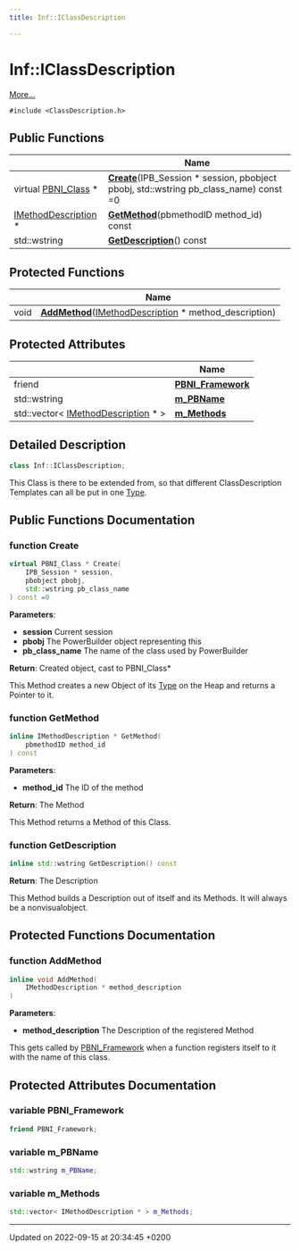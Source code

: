 ```yaml
---
title: Inf::IClassDescription

---
```


# Inf::IClassDescription



 [More...](#detailed-description)


`#include <ClassDescription.h>`

## Public Functions

|                | Name           |
| -------------- | -------------- |
| virtual [PBNI_Class](/docs/doxygen/Classes/classInf_1_1PBNI__Class.md) * | **[Create](/docs/doxygen/Classes/classInf_1_1IClassDescription.md#function-create)**(IPB_Session * session, pbobject pbobj, std::wstring pb_class_name) const =0 |
| [IMethodDescription](/docs/doxygen/Classes/classInf_1_1IMethodDescription.md) * | **[GetMethod](/docs/doxygen/Classes/classInf_1_1IClassDescription.md#function-getmethod)**(pbmethodID method_id) const |
| std::wstring | **[GetDescription](/docs/doxygen/Classes/classInf_1_1IClassDescription.md#function-getdescription)**() const |

## Protected Functions

|                | Name           |
| -------------- | -------------- |
| void | **[AddMethod](/docs/doxygen/Classes/classInf_1_1IClassDescription.md#function-addmethod)**([IMethodDescription](/docs/doxygen/Classes/classInf_1_1IMethodDescription.md) * method_description) |

## Protected Attributes

|                | Name           |
| -------------- | -------------- |
| friend | **[PBNI_Framework](/docs/doxygen/Classes/classInf_1_1IClassDescription.md#variable-pbni-framework)**  |
| std::wstring | **[m_PBName](/docs/doxygen/Classes/classInf_1_1IClassDescription.md#variable-m-pbname)**  |
| std::vector< [IMethodDescription](/docs/doxygen/Classes/classInf_1_1IMethodDescription.md) * > | **[m_Methods](/docs/doxygen/Classes/classInf_1_1IClassDescription.md#variable-m-methods)**  |

## Detailed Description

```cpp
class Inf::IClassDescription;
```


This Class is there to be extended from, so that different ClassDescription Templates can all be put in one [Type](/docs/doxygen/Classes/structInf_1_1Type.md). 

## Public Functions Documentation

### function Create

```cpp
virtual PBNI_Class * Create(
    IPB_Session * session,
    pbobject pbobj,
    std::wstring pb_class_name
) const =0
```


**Parameters**: 

  * **session** Current session 
  * **pbobj** The PowerBuilder object representing this 
  * **pb_class_name** The name of the class used by PowerBuilder 


**Return**: Created object, cast to PBNI_Class* 

This Method creates a new Object of its [Type](/docs/doxygen/Classes/structInf_1_1Type.md) on the Heap and returns a Pointer to it.


### function GetMethod

```cpp
inline IMethodDescription * GetMethod(
    pbmethodID method_id
) const
```


**Parameters**: 

  * **method_id** The ID of the method 


**Return**: The Method 

This Method returns a Method of this Class.


### function GetDescription

```cpp
inline std::wstring GetDescription() const
```


**Return**: The Description 

This Method builds a Description out of itself and its Methods. It will always be a nonvisualobject.


## Protected Functions Documentation

### function AddMethod

```cpp
inline void AddMethod(
    IMethodDescription * method_description
)
```


**Parameters**: 

  * **method_description** The Description of the registered Method 


This gets called by [PBNI_Framework](/docs/doxygen/Classes/classInf_1_1PBNI__Framework.md) when a function registers itself to it with the name of this class.


## Protected Attributes Documentation

### variable PBNI_Framework

```cpp
friend PBNI_Framework;
```


### variable m_PBName

```cpp
std::wstring m_PBName;
```


### variable m_Methods

```cpp
std::vector< IMethodDescription * > m_Methods;
```


-------------------------------

Updated on 2022-09-15 at 20:34:45 +0200